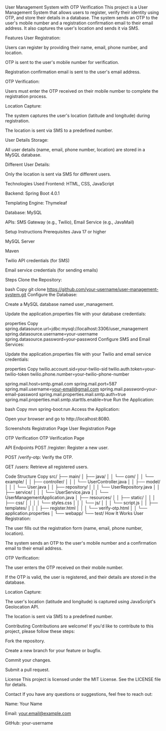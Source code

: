 User Management System with OTP Verification
This project is a User Management System that allows users to register, verify their identity using OTP, and store their details in a database. The system sends an OTP to the user's mobile number and a registration confirmation email to their email address. It also captures the user's location and sends it via SMS.

Features
User Registration:

Users can register by providing their name, email, phone number, and location.

OTP is sent to the user's mobile number for verification.

Registration confirmation email is sent to the user's email address.

OTP Verification:

Users must enter the OTP received on their mobile number to complete the registration process.

Location Capture:

The system captures the user's location (latitude and longitude) during registration.

The location is sent via SMS to a predefined number.

User Details Storage:

All user details (name, email, phone number, location) are stored in a MySQL database.

Different User Details:

Only the location is sent via SMS for different users.

Technologies Used
Frontend: HTML, CSS, JavaScript

Backend: Spring Boot 4.0.1

Templating Engine: Thymeleaf

Database: MySQL

APIs: SMS Gateway (e.g., Twilio), Email Service (e.g., JavaMail)

Setup Instructions
Prerequisites
Java 17 or higher

MySQL Server

Maven

Twilio API credentials (for SMS)

Email service credentials (for sending emails)

Steps
Clone the Repository:

bash
Copy
git clone https://github.com/your-username/user-management-system.git
Configure the Database:

Create a MySQL database named user_management.

Update the application.properties file with your database credentials:

properties
Copy
spring.datasource.url=jdbc:mysql://localhost:3306/user_management
spring.datasource.username=your-username
spring.datasource.password=your-password
Configure SMS and Email Services:

Update the application.properties file with your Twilio and email service credentials:

properties
Copy
twilio.account.sid=your-twilio-sid
twilio.auth.token=your-twilio-token
twilio.phone.number=your-twilio-phone-number

spring.mail.host=smtp.gmail.com
spring.mail.port=587
spring.mail.username=your-email@gmail.com
spring.mail.password=your-email-password
spring.mail.properties.mail.smtp.auth=true
spring.mail.properties.mail.smtp.starttls.enable=true
Run the Application:

bash
Copy
mvn spring-boot:run
Access the Application:

Open your browser and go to http://localhost:8080.

Screenshots
Registration Page
User Registration Page

OTP Verification
OTP Verification Page

API Endpoints
POST /register: Register a new user.

POST /verify-otp: Verify the OTP.

GET /users: Retrieve all registered users.

Code Structure
Copy
src/
├── main/
│   ├── java/
│   │   └── com/
│   │       └── example/
│   │           ├── controller/
│   │           │   └── UserController.java
│   │           ├── model/
│   │           │   └── User.java
│   │           ├── repository/
│   │           │   └── UserRepository.java
│   │           ├── service/
│   │           │   └── UserService.java
│   │           └── UserManagementApplication.java
│   ├── resources/
│   │   ├── static/
│   │   │   ├── css/
│   │   │   │   └── styles.css
│   │   │   └── js/
│   │   │       └── script.js
│   │   ├── templates/
│   │   │   ├── register.html
│   │   │   └── verify-otp.html
│   │   └── application.properties
│   └── webapp/
└── test/
How It Works
User Registration:

The user fills out the registration form (name, email, phone number, location).

The system sends an OTP to the user's mobile number and a confirmation email to their email address.

OTP Verification:

The user enters the OTP received on their mobile number.

If the OTP is valid, the user is registered, and their details are stored in the database.

Location Capture:

The user's location (latitude and longitude) is captured using JavaScript's Geolocation API.

The location is sent via SMS to a predefined number.

Contributing
Contributions are welcome! If you'd like to contribute to this project, please follow these steps:

Fork the repository.

Create a new branch for your feature or bugfix.

Commit your changes.

Submit a pull request.

License
This project is licensed under the MIT License. See the LICENSE file for details.

Contact
If you have any questions or suggestions, feel free to reach out:

Name: Your Name

Email: your.email@example.com

GitHub: your-username

